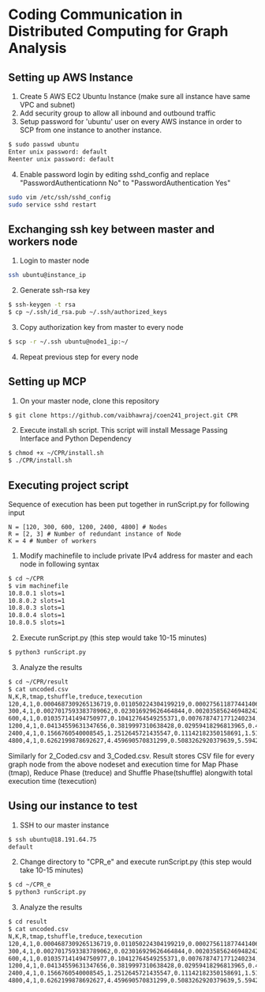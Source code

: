 # Coding Communication in Distributed Computing for Graph Analysis

## Setting up AWS Instance

1. Create 5 AWS EC2 Ubuntu Instance (make sure all instance have same VPC and subnet)
2. Add security group to allow all inbound and outbound traffic
3. Setup password for 'ubuntu' user on every AWS instance in order to SCP from one instance to another instance.

```bash
$ sudo passwd ubuntu
Enter unix password: default
Reenter unix password: default
```

4. Enable password login by editing sshd_config and replace "PasswordAuthenticationn No" to "PasswordAuthentication Yes"

```bash
sudo vim /etc/ssh/sshd_config
sudo service sshd restart
```


## Exchanging ssh key between master and workers node

1. Login to master node

```bash
ssh ubuntu@instance_ip
```

2. Generate ssh-rsa key
```bash
$ ssh-keygen -t rsa
$ cp ~/.ssh/id_rsa.pub ~/.ssh/authorized_keys
```

3. Copy authorization key from master to every node
```bash
$ scp -r ~/.ssh ubuntu@node1_ip:~/
```

4. Repeat previous step for every node

## Setting up MCP

1. On your master node, clone this repository

```bash
$ git clone https://github.com/vaibhawraj/coen241_project.git CPR
```

2. Execute install.sh script. This script will install Message Passing Interface and Python Dependency

```bash
$ chmod +x ~/CPR/install.sh
$ ./CPR/install.sh
```

## Executing project script

Sequence of execution has been put together in runScript.py for following input
```
N = [120, 300, 600, 1200, 2400, 4800] # Nodes
R = [2, 3] # Number of redundant instance of Node
K = 4 # Number of workers
```

1. Modify machinefile to include private IPv4 address for master and each node in following syntax

```bash
$ cd ~/CPR
$ vim machinefile
10.8.0.1 slots=1
10.8.0.2 slots=1
10.8.0.3 slots=1
10.8.0.4 slots=1
10.8.0.5 slots=1
```

2. Execute runScript.py (this step would take 10-15 minutes)

```bash
$ python3 runScript.py
```

3. Analyze the results
```bash
$ cd ~/CPR/result
$ cat uncoded.csv
N,K,R,tmap,tshuffle,treduce,texecution
120,4,1,0.0004687309265136719,0.011050224304199219,0.00027561187744140625,0.011794567108154297
300,4,1,0.0027017593383789062,0.023016929626464844,0.002035856246948242,0.027754545211791992
600,4,1,0.010357141494750977,0.10412764549255371,0.0076787471771240234,0.12216353416442871
1200,4,1,0.04134559631347656,0.3819997310638428,0.02959418296813965,0.452939510345459
2400,4,1,0.1566760540008545,1.2512645721435547,0.11142182350158691,1.519362449645996
4800,4,1,0.6262199878692627,4.459690570831299,0.5083262920379639,5.594236850738525
```
Similarly for 2_Coded.csv and 3_Coded.csv. Result stores CSV file for every graph node from the above nodeset and execution time for Map Phase (tmap), Reduce Phase (treduce) and Shuffle Phase(tshuffle) alongwith total execution time (texecution)

## Using our instance to test

1. SSH to our master instance
```bash
$ ssh ubuntu@18.191.64.75
default
```
2. Change directory to "CPR_e" and execute runScript.py (this step would take 10-15 minutes)
```bash
$ cd ~/CPR_e
$ python3 runScript.py
```

3. Analyze the results
```bash
$ cd result
$ cat uncoded.csv
N,K,R,tmap,tshuffle,treduce,texecution
120,4,1,0.0004687309265136719,0.011050224304199219,0.00027561187744140625,0.011794567108154297
300,4,1,0.0027017593383789062,0.023016929626464844,0.002035856246948242,0.027754545211791992
600,4,1,0.010357141494750977,0.10412764549255371,0.0076787471771240234,0.12216353416442871
1200,4,1,0.04134559631347656,0.3819997310638428,0.02959418296813965,0.452939510345459
2400,4,1,0.1566760540008545,1.2512645721435547,0.11142182350158691,1.519362449645996
4800,4,1,0.6262199878692627,4.459690570831299,0.5083262920379639,5.594236850738525
```
